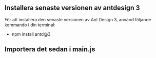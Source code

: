 ## Installera senaste versionen av antdesign 3

För att installera den senaste versionen av Ant Design 3, använd följande kommando i din terminal:

- npm install antd@3

## Importera det sedan i main.js

<script >
createApp(App).use(router).use(Antd).mount("#app"); 
/>
